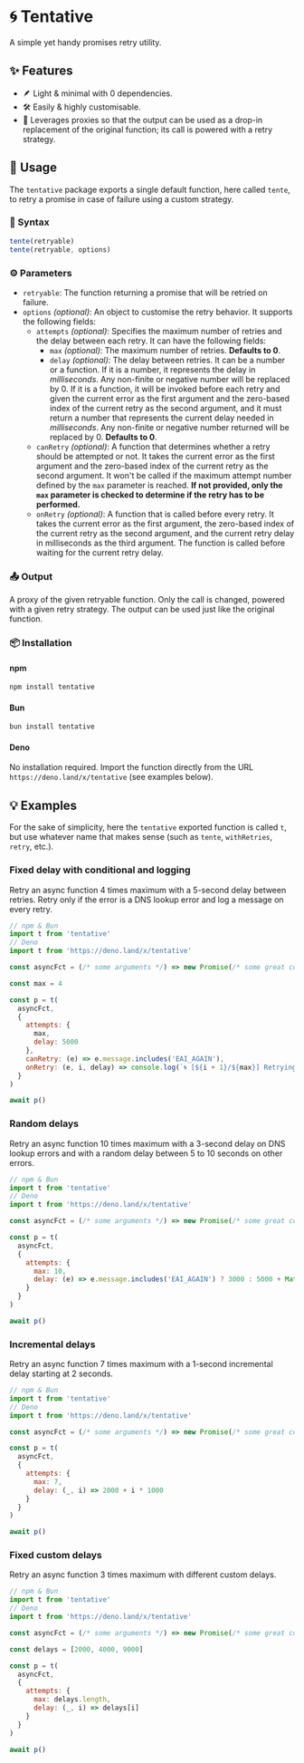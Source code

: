 # 🌀 Tentative

A simple yet handy promises retry utility.

## ✨ Features

- 🪶 Light & minimal with 0 dependencies.
- 🛠️ Easily & highly customisable.
- 🧬 Leverages proxies so that the output can be used as a drop-in replacement of the original function; its call is powered with a retry strategy.

## 🦾 Usage

The `tentative` package exports a single default function, here called `tente`, to retry a promise in case of failure using a custom strategy.

### 🤖 Syntax

```javascript
tente(retryable)
tente(retryable, options)
```

### ⚙️ Parameters

- `retryable`: The function returning a promise that will be retried on failure.
- `options` _(optional)_: An object to customise the retry behavior. It supports the following fields:
  - `attempts` _(optional)_: Specifies the maximum number of retries and the delay between each retry. It can have the following fields:
    - `max` _(optional)_: The maximum number of retries. **Defaults to 0**.
    - `delay` _(optional)_: The delay between retries. It can be a number or a function. If it is a number, it represents the delay in _milliseconds_. Any non-finite or negative number will be replaced by 0. If it is a function, it will be invoked before each retry and given the current error as the first argument and the zero-based index of the current retry as the second argument, and it must return a number that represents the current delay needed in _milliseconds_. Any non-finite or negative number returned will be replaced by 0. **Defaults to 0**.
  - `canRetry` _(optional)_: A function that determines whether a retry should be attempted or not. It takes the current error as the first argument and the zero-based index of the current retry as the second argument. It won't be called if the maximum attempt number defined by the `max` parameter is reached. **If not provided, only the `max` parameter is checked to determine if the retry has to be performed.**
  - `onRetry` _(optional)_: A function that is called before every retry. It takes the current error as the first argument, the zero-based index of the current retry as the second argument, and the current retry delay in milliseconds as the third argument. The function is called before waiting for the current retry delay.

### 📤 Output

A proxy of the given retryable function.
Only the call is changed, powered with a given retry strategy.
The output can be used just like the original function.

### 📦 Installation

#### npm

```sh
npm install tentative
```

#### Bun

```sh
bun install tentative
```

#### Deno

No installation required.
Import the function directly from the URL `https://deno.land/x/tentative` (see examples below).

## 💡 Examples

For the sake of simplicity, here the `tentative` exported function is called `t`, but use whatever name that makes sense (such as `tente`, `withRetries`, `retry`, etc.).

### Fixed delay with conditional and logging

Retry an async function 4 times maximum with a 5-second delay between retries.
Retry only if the error is a DNS lookup error and log a message on every retry.

```javascript
// npm & Bun
import t from 'tentative'
// Deno
import t from 'https://deno.land/x/tentative'

const asyncFct = (/* some arguments */) => new Promise(/* some great code */)

const max = 4

const p = t(
  asyncFct,
  {
    attempts: {
      max,
      delay: 5000
    },
    canRetry: (e) => e.message.includes('EAI_AGAIN'),
    onRetry: (e, i, delay) => console.log(`🌀 [${i + 1}/${max}] Retrying in ${delay}ms (${e.message})`)
  }
)

await p()
```

### Random delays

Retry an async function 10 times maximum with a 3-second delay on DNS lookup errors and with a random delay between 5 to 10 seconds on other errors.

```javascript
// npm & Bun
import t from 'tentative'
// Deno
import t from 'https://deno.land/x/tentative'

const asyncFct = (/* some arguments */) => new Promise(/* some great code */)

const p = t(
  asyncFct,
  {
    attempts: {
      max: 10,
      delay: (e) => e.message.includes('EAI_AGAIN') ? 3000 : 5000 + Math.random() * 5000
    }
  }
)

await p()
```

### Incremental delays

Retry an async function 7 times maximum with a 1-second incremental delay starting at 2 seconds.

```javascript
// npm & Bun
import t from 'tentative'
// Deno
import t from 'https://deno.land/x/tentative'

const asyncFct = (/* some arguments */) => new Promise(/* some great code */)

const p = t(
  asyncFct,
  {
    attempts: {
      max: 7,
      delay: (_, i) => 2000 + i * 1000
    }
  }
)

await p()
```

### Fixed custom delays

Retry an async function 3 times maximum with different custom delays.

```javascript
// npm & Bun
import t from 'tentative'
// Deno
import t from 'https://deno.land/x/tentative'

const asyncFct = (/* some arguments */) => new Promise(/* some great code */)

const delays = [2000, 4000, 9000]

const p = t(
  asyncFct,
  {
    attempts: {
      max: delays.length,
      delay: (_, i) => delays[i]
    }
  }
)

await p()
```
